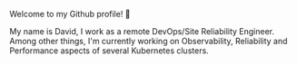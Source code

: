 Welcome to my Github profile! 👋

My name is David, I work as a remote DevOps/Site Reliability Engineer.\
Among other things, I'm currently working on Observability, Reliability and Performance aspects of several Kubernetes clusters.
